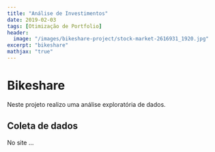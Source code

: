 ```yaml
---
title: "Análise de Investimentos"
date: 2019-02-03
tags: [Otimização de Portfolio]
header:
  image: "/images/bikeshare-project/stock-market-2616931_1920.jpg"
excerpt: "bikeshare"
mathjax: "true"
---
```


# Bikeshare

Neste projeto realizo uma análise exploratória de dados.

## Coleta de dados

No site ...

